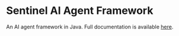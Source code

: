 # Sentinel AI Agent Framework

An AI agent framework in Java. Full documentation is available [here](https://phonepe.github.io/sentinel-ai).
